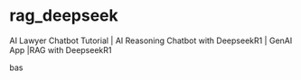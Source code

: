# rag_deepseek
AI Lawyer Chatbot Tutorial | AI Reasoning Chatbot with DeepseekR1 | GenAI App |RAG with DeepseekR1



bas


